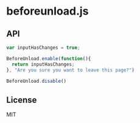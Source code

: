 beforeunload.js
=====

## API

```javascript
var inputHasChanges = true;

BeforeUnload.enable(function(){
  return inputHasChanges;
}, "Are you sure you want to leave this page?")

BeforeUnload.disable()
```

## License

MIT
